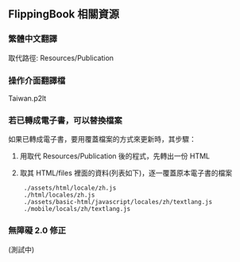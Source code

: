 ## FlippingBook 相關資源

### 繁體中文翻譯
取代路徑: Resources/Publication

### 操作介面翻譯檔
Taiwan.p2lt

### 若已轉成電子書，可以替換檔案
如果已轉成電子書，要用覆蓋檔案的方式來更新時，其步驟：

1. 用取代 Resources/Publication 後的程式，先轉出一份 HTML
2. 取其 HTML/files 裡面的資料(列表如下)，逐一覆蓋原本電子書的檔案

        ./assets/html/locale/zh.js
        ./html/locales/zh.js
        ./assets/basic-html/javascript/locales/zh/textlang.js
        ./mobile/locals/zh/textlang.js


### 無障礙 2.0 修正
(測試中)
